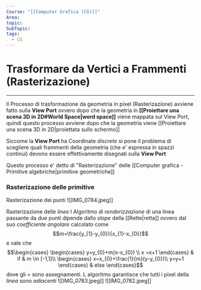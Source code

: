 ```yaml
---
Course: "[[Computer Grafica (CG)]]"
Area: 
topic: 
SubTopic: 
tags:
  - CG
---
```


# Trasformare da Vertici a Frammenti (Rasterizazione)
---
Il Processo di trasformazione da geometria in pixel (Rasterizazione) avviene fatto sulla __View Port__ ovvero dopo che la geometria in __[[Proiettare una scena 3D in 2D#World Space|word space]]__ viene mappata sul View Port,
quindi questo processo avviene dopo che la geometria viene [[Proiettare una scena 3D in 2D|proiettata sullo schermo]] 

Siccome la __View Port__ ha Coordinate _discrete_ si pone il problema di scegliere quali frammenti della geometria (che e' espressa in spazzi continui) devono essere effettivamente disegnati sulla __View Port__


Questo processo e' detto di "Rasterizazione" delle [[Computer grafica - Primitive algebriche|primitive geometriche]]
### Rasterizazione delle primitive
Rasterizazione dei punti
![[IMG_0784.jpeg]]

Rasterizazione delle _linee_
l Algoritmo di _renderizzazione_ di una linea passante da due punti dipende dallo _slope_ della [[Rette|retta]] ovvero dal suo _coefficiente angolare_ calcolato come$$m=\frac{y_{1}-y_{0}}{x_{1}-x_{0}}$$
e vale che $$\begin{cases} 
\begin{cases}
y=y_{0}+m(x-x_{0})  \\
x =x+1
\end{cases} & if & m \in  [-1,1]\\
\begin{cases}
x=x_{0}+\frac{1}{m}(y-y_{0})\\
y=y+1
\end{cases} & else
\end{cases}$$dove gli $=$ sono assegnamenti. 
L algoritmo garantisce che  tutti i pixel della _linea_ sono _adiacenti_
![[IMG_0783.jpeg]]
![[IMG_0782.jpeg]]

